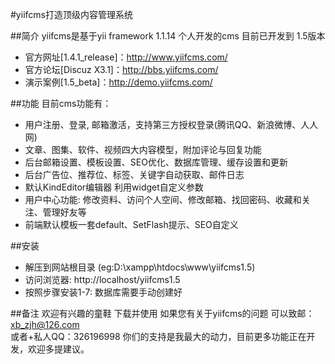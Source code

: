 #yiifcms打造顶级内容管理系统


##简介
yiifcms是基于yii framework 1.1.14 个人开发的cms  目前已开发到 1.5版本

  * 官方网址[1.4.1_release]：http://www.yiifcms.com/
  * 官方论坛[Discuz X3.1]：http://bbs.yiifcms.com/
  * 演示案例[1.5_beta]：http://demo.yiifcms.com/

##功能
目前cms功能有：
   * 用户注册、登录, 邮箱激活，支持第三方授权登录(腾讯QQ、新浪微博、人人网)
   * 文章、图集、软件、视频四大内容模型，附加评论与回复功能
   * 后台邮箱设置、模板设置、SEO优化、数据库管理、缓存设置和更新
   * 后台广告位、推荐位、标签、关键字自动获取、邮件日志
   * 默认KindEditor编辑器 利用widget自定义参数
   * 用户中心功能: 修改资料、访问个人空间、修改邮箱、找回密码、收藏和关注、管理好友等
   * 前端默认模板一套default、SetFlash提示、SEO自定义 

##安装
   * 解压到网站根目录 (eg:D:\xampp\htdocs\www\yiifcms1.5)
   * 访问浏览器: http://localhost/yiifcms1.5
   * 按照步骤安装1-7:  数据库需要手动创建好

##备注
  欢迎有兴趣的童鞋 下载并使用 如果您有关于yiifcms的问题 可以致邮：xb_zjh@126.com  
  或者+私人QQ：326196998
  你们的支持是我最大的动力，目前更多功能正在开发，欢迎多提建议。
